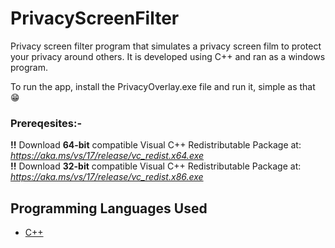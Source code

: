 # PrivacyScreenFilter
Privacy screen filter program that simulates a privacy screen film to protect your privacy around others. It is developed using C++ and ran as a windows program.

To run the app, install the PrivacyOverlay.exe file and run it, simple as that 😁

### **Prereqesites:-**

**!!** Download **64-bit** compatible Visual C++ Redistributable Package at: *https://aka.ms/vs/17/release/vc_redist.x64.exe*                                                                          
**!!** Download **32-bit** compatible Visual C++ Redistributable Package at: *https://aka.ms/vs/17/release/vc_redist.x86.exe*

## Programming Languages Used

- [C++](https://img.shields.io/badge/C%2B%2B-00599C?style=for-the-badge&logo=c%2B%2B&logoColor=white)
